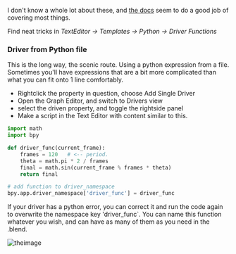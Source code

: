 I don't know a whole lot about these, and [the docs](https://www.blender.org/manual/animation/basics/drivers.html#driver-namespace) seem to do a good job of covering most things.

Find neat tricks in _TextEditor -> Templates -> Python -> Driver Functions_  
  
### Driver from Python file

This is the long way, the scenic route. Using a python expression from a file. Sometimes you'll have expressions that are a bit more complicated than what you can fit onto 1 line comfortably.

- Rightclick the property in question, choose Add Single Driver
- Open the Graph Editor, and switch to Drivers view
- select the driven property, and toggle the rightside panel
- Make a script in the Text Editor with content similar to this.

```python
import math
import bpy

def driver_func(current_frame):
    frames = 120   # <-- period.
    theta = math.pi * 2 / frames
    final = math.sin(current_frame % frames * theta)
    return final

# add function to driver_namespace
bpy.app.driver_namespace['driver_func'] = driver_func

```
If your driver has a python error, you can correct it and run the code again to overwrite 
the namespace key 'driver_func`. You can name this function whatever you wish, and can have as many of them as you need in the .blend.


![theimage](https://cloud.githubusercontent.com/assets/619340/10715506/092e8798-7b19-11e5-9570-421515d8849f.png)